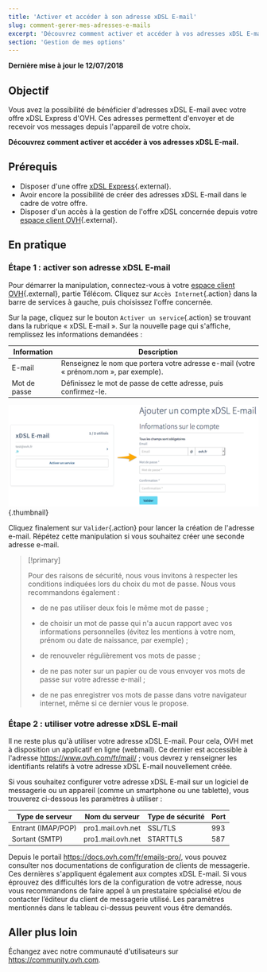 ```yaml
---
title: 'Activer et accéder à son adresse xDSL E-mail'
slug: comment-gerer-mes-adresses-e-mails
excerpt: 'Découvrez comment activer et accéder à vos adresses xDSL E-mail'
section: 'Gestion de mes options'
---
```


**Dernière mise à jour le 12/07/2018**

## Objectif

Vous avez la possibilité de bénéficier d'adresses xDSL E-mail avec votre offre xDSL Express d'OVH. Ces adresses permettent d'envoyer et de recevoir vos messages depuis l'appareil de votre choix.

**Découvrez comment activer et accéder à vos adresses xDSL E-mail.**

## Prérequis

- Disposer d'une offre [xDSL Express](https://www.ovhtelecom.fr/adsl/){.external}.
- Avoir encore la possibilité de créer des adresses xDSL E-mail dans le cadre de votre offre.
- Disposer d'un accès à la gestion de l'offre xDSL concernée depuis votre [espace client OVH](https://www.ovhtelecom.fr/manager/index.html#/){.external}.

## En pratique

### Étape 1 : activer son adresse xDSL E-mail

Pour démarrer la manipulation, connectez-vous à votre [espace client OVH](https://www.ovhtelecom.fr/manager/index.html#/){.external}, partie Télécom. Cliquez sur `Accès Internet`{.action} dans la barre de services à gauche, puis choisissez l'offre concernée. 

Sur la page, cliquez sur le bouton `Activer un service`{.action} se trouvant dans la rubrique « xDSL E-mail ». Sur la nouvelle page qui s'affiche, remplissez les informations demandées :

|Information|Description|  
|---|---|  
|E-mail|Renseignez le nom que portera votre adresse e-mail (votre « prénom.nom », par exemple).|  
|Mot de passe|Définissez le mot de passe de cette adresse, puis confirmez-le.|

![xdslemail](images/activate-xdsl-email.png){.thumbnail}

Cliquez finalement sur `Valider`{.action} pour lancer la création de l'adresse e-mail. Répétez cette manipulation si vous souhaitez créer une seconde adresse e-mail.

> [!primary]
>
> Pour des raisons de sécurité, nous vous invitons à respecter les conditions indiquées lors du choix du mot de passe. Nous vous recommandons également :
>
> - de ne pas utiliser deux fois le même mot de passe ;
>
> - de choisir un mot de passe qui n'a aucun rapport avec vos informations personnelles (évitez les mentions à votre nom, prénom ou date de naissance, par exemple) ;
>
> - de renouveler régulièrement vos mots de passe ;
>
> - de ne pas noter sur un papier ou de vous envoyer vos mots de passe sur votre adresse e-mail ;
>
> - de ne pas enregistrer vos mots de passe dans votre navigateur internet, même si ce dernier vous le propose.
>

### Étape 2 : utiliser votre adresse xDSL E-mail

Il ne reste plus qu'à utiliser votre adresse xDSL E-mail. Pour cela, OVH met à disposition un applicatif en ligne (webmail). Ce dernier est accessible à l'adresse <https://www.ovh.com/fr/mail/> ; vous devrez y renseigner les identifiants relatifs à votre adresse xDSL E-mail nouvellement créée.

Si vous souhaitez configurer votre adresse xDSL E-mail sur un logiciel de messagerie ou un appareil (comme un smartphone ou une tablette), vous trouverez ci-dessous les paramètres à utiliser :

|Type de serveur|Nom du serveur|Type de sécurité|Port|
|---|---|---|---|
|Entrant (IMAP/POP)|pro1.mail.ovh.net|SSL/TLS|993|
|Sortant (SMTP)|pro1.mail.ovh.net|STARTTLS|587|

Depuis le portail <https://docs.ovh.com/fr/emails-pro/>, vous pouvez consulter nos documentations de configuration de clients de messagerie. Ces dernières s'appliquent également aux comptes xDSL E-mail. Si vous éprouvez des difficultés lors de la configuration de votre adresse, nous vous recommandons de faire appel à un prestataire spécialisé et/ou de contacter l’éditeur du client de messagerie utilisé. Les paramètres mentionnés dans le tableau ci-dessus peuvent vous être demandés.

## Aller plus loin

Échangez avec notre communauté d'utilisateurs sur <https://community.ovh.com>.